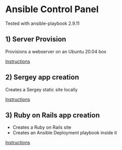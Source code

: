 # Ansible Control Panel

Tested with ansible-playbook 2.9.11

## 1) Server Provision

Provisions a webserver on an Ubuntu 20.04 box

[Instructions](docs/server.md)

## 2) Sergey app creation

Creates a Sergey static site locally

[Instructions](docs/sergey.md)

## 3) Ruby on Rails app creation

- Creates a Ruby on Rails site
- Creates an Ansible Deployment playbook inside it

[Instructions](docs/rails.md)
